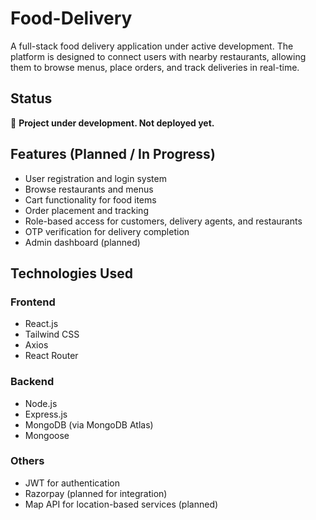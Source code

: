 # Food-Delivery

A full-stack food delivery application under active development. The platform is designed to connect users with nearby restaurants, allowing them to browse menus, place orders, and track deliveries in real-time.

## Status

🚧 **Project under development. Not deployed yet.**

## Features (Planned / In Progress)

- User registration and login system
- Browse restaurants and menus
- Cart functionality for food items
- Order placement and tracking
- Role-based access for customers, delivery agents, and restaurants
- OTP verification for delivery completion
- Admin dashboard (planned)

## Technologies Used

### Frontend
- React.js
- Tailwind CSS
- Axios
- React Router

### Backend
- Node.js
- Express.js
- MongoDB (via MongoDB Atlas)
- Mongoose

### Others
- JWT for authentication
- Razorpay (planned for integration)
- Map API for location-based services (planned)
